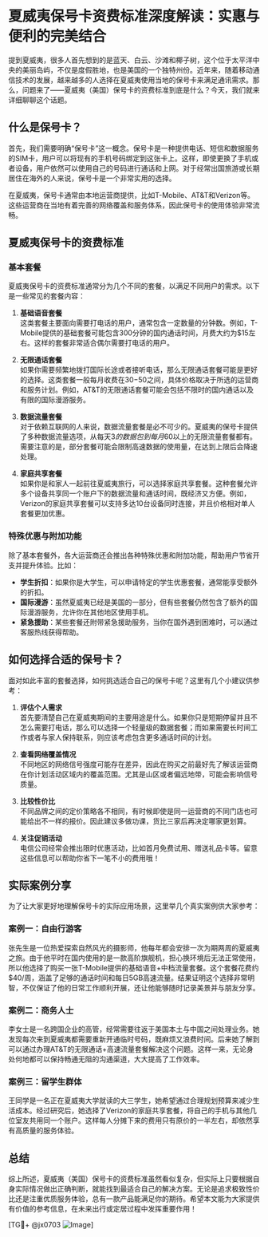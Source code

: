 # 夏威夷保号卡资费标准深度解读：实惠与便利的完美结合

提到夏威夷，很多人首先想到的是蓝天、白云、沙滩和椰子树，这个位于太平洋中央的美丽岛屿，不仅是度假胜地，也是美国的一个独特州份。近年来，随着移动通信技术的发展，越来越多的人选择在夏威夷使用当地的保号卡来满足通讯需求。那么，问题来了——夏威夷（美国）保号卡的资费标准到底是什么？今天，我们就来详细聊聊这个话题。

## 什么是保号卡？

首先，我们需要明确“保号卡”这一概念。保号卡是一种提供电话、短信和数据服务的SIM卡，用户可以将现有的手机号码绑定到这张卡上。这样，即使更换了手机或者设备，用户依然可以使用自己的号码进行通话和上网。对于经常出国旅游或长期居住在海外的人来说，保号卡是一个非常实用的选择。

在夏威夷，保号卡通常由本地运营商提供，比如T-Mobile、AT&T和Verizon等。这些运营商在当地有着完善的网络覆盖和服务体系，因此保号卡的使用体验非常流畅。

## 夏威夷保号卡的资费标准

### 基本套餐

夏威夷保号卡的资费标准通常分为几个不同的套餐，以满足不同用户的需求。以下是一些常见的套餐内容：

1. **基础语音套餐**  
   这类套餐主要面向需要打电话的用户，通常包含一定数量的分钟数。例如，T-Mobile提供的基础套餐可能包含300分钟的国内通话时间，月费大约为$15左右。这样的套餐非常适合偶尔需要打电话的用户。

2. **无限通话套餐**  
   如果你需要频繁地拨打国际长途或者接听电话，那么无限通话套餐可能是更好的选择。这类套餐一般每月收费在$30-$50之间，具体价格取决于所选的运营商和服务计划。例如，AT&T的无限通话套餐可能会包括不限时的国内通话以及有限的国际漫游服务。

3. **数据流量套餐**  
   对于依赖互联网的人来说，数据流量套餐是必不可少的。夏威夷的保号卡提供了多种数据流量选项，从每天$3的数据包到每月$60以上的无限流量套餐都有。需要注意的是，部分套餐可能会限制高速数据的使用量，在达到上限后会降速处理。

4. **家庭共享套餐**  
   如果你是和家人一起前往夏威夷旅行，可以选择家庭共享套餐。这种套餐允许多个设备共享同一个账户下的数据流量和通话时间，既经济又方便。例如，Verizon的家庭共享套餐可以支持多达10台设备同时连接，并且价格相对单人套餐更加优惠。

### 特殊优惠与附加功能

除了基本套餐外，各大运营商还会推出各种特殊优惠和附加功能，帮助用户节省开支并提升体验。比如：

- **学生折扣**：如果你是大学生，可以申请特定的学生优惠套餐，通常能享受额外的折扣。
- **国际漫游**：虽然夏威夷已经是美国的一部分，但有些套餐仍然包含了额外的国际漫游服务，允许你在其他地区使用手机。
- **紧急援助**：某些套餐还附带紧急援助服务，当你在国外遇到困难时，可以通过客服热线获得帮助。

## 如何选择合适的保号卡？

面对如此丰富的套餐选择，如何挑选适合自己的保号卡呢？这里有几个小建议供参考：

1. **评估个人需求**  
   首先要清楚自己在夏威夷期间的主要用途是什么。如果你只是短期停留并且不怎么需要打电话，那么可以选择一个轻量级的数据套餐；而如果需要长时间工作或者与家人保持联系，则应该考虑包含更多通话时间的计划。

2. **查看网络覆盖情况**  
   不同地区的网络信号强度可能存在差异，因此在购买之前最好先了解该运营商在你计划活动区域内的覆盖范围。尤其是山区或者偏远地带，可能会影响信号质量。

3. **比较性价比**  
   不同品牌之间的定价策略各不相同，有时候即使是同一运营商的不同门店也可能给出不一样的报价。因此建议多做功课，货比三家后再决定哪家更划算。

4. **关注促销活动**  
   电信公司经常会推出限时优惠活动，比如首月免费试用、赠送礼品卡等。留意这些信息可以帮助你省下一笔不小的费用哦！

## 实际案例分享

为了让大家更好地理解保号卡的实际应用场景，这里举几个真实案例供大家参考：

### 案例一：自由行游客
张先生是一位热爱探索自然风光的摄影师，他每年都会安排一次为期两周的夏威夷之旅。由于他平时在国内使用的是一款高阶旗舰机，担心换环境后无法正常使用，所以他选择了购买一张T-Mobile提供的基础语音+中档流量套餐。这个套餐花费约$40/周，涵盖了足够的通话时间和每日5GB高速流量。结果证明这个选择非常明智，不仅保证了他的日常工作顺利开展，还让他能够随时记录美景并与朋友分享。

### 案例二：商务人士
李女士是一名跨国企业的高管，经常需要往返于美国本土与中国之间处理业务。她发现每次来到夏威夷都需要重新开通临时号码，既麻烦又浪费时间。后来她了解到可以通过办理AT&T的无限通话+高速流量套餐解决这个问题。这样一来，无论身处何地都可以保持畅通无阻的沟通渠道，大大提高了工作效率。

### 案例三：留学生群体
王同学是一名正在夏威夷大学就读的大三学生，她希望通过合理规划预算来减少生活成本。经过研究后，她选择了Verizon的家庭共享套餐，将自己的手机与其他几位室友共用同一个账户。这样每人分摊下来的费用只有原价的一半左右，却依然享有高质量的服务体验。

## 总结

综上所述，夏威夷（美国）保号卡的资费标准虽然看似复杂，但实际上只要根据自身实际情况做出正确判断，就能找到最适合自己的解决方案。无论是追求极致性价比还是注重优质服务体验，总有一款产品能满足你的期待。希望本文能为大家提供有价值的参考信息，在未来出行或定居过程中发挥重要作用！

[TG💪+ @jx0703 ![Image](https://github.com/user-attachments/assets/dbca1d08-cadb-493c-b0ec-ad6f7a83f270)]